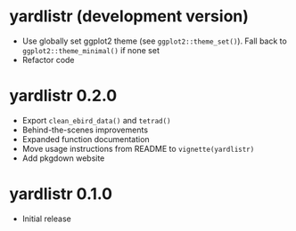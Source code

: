 # yardlistr (development version)

- Use globally set ggplot2 theme (see `ggplot2::theme_set()`). Fall back to `ggplot2::theme_minimal()` if none set
- Refactor code

# yardlistr 0.2.0

- Export `clean_ebird_data()` and `tetrad()`
- Behind-the-scenes improvements
- Expanded function documentation
- Move usage instructions from README to `vignette(yardlistr)`
- Add pkgdown website

# yardlistr 0.1.0

- Initial release
